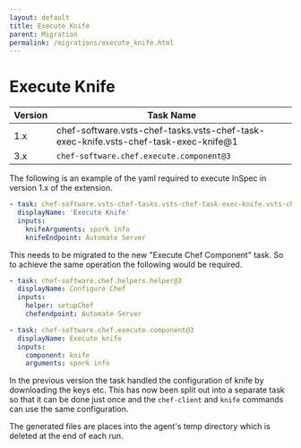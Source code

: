 ```yaml
---
layout: default
title: Execute Knife
parent: Migration
permalink: /migrations/execute_knife.html
---
```


# Execute Knife

| Version | Task Name |
|---|---|
| 1.x | chef-software.vsts-chef-tasks.vsts-chef-task-exec-knife.vsts-chef-task-exec-knife@1 |
| 3.x | `chef-software.chef.execute.component@3` | 

The following is an example of the yaml required to execute InSpec in version 1.x of the extension.

```yaml
- task: chef-software.vsts-chef-tasks.vsts-chef-task-exec-knife.vsts-chef-task-exec-knife@1
  displayName: 'Execute Knife'
  inputs:
    knifeArguments: spork info
    knifeEndpoint: Automate Server
```

This needs to be migrated to the new "Execute Chef Component" task. So to achieve the same operation the following would be required.

```yaml
- task: chef-software.chef.helpers.helper@3
  displayName: Configure Chef
  inputs: 
    helper: setupChef
    chefendpoint: Automate Server

- task: chef-software.chef.execute.component@3
  displayName: Execute knife
  inputs:
    component: knife
    arguments: spork info
```

In the previous version the task handled the configuration of knife by downloading the keys etc. This has now been split out into a separate task so that it can be done just once and the `chef-client` and `knife` commands can use the same configuration.

The generated files are places into the agent's temp directory which is deleted at the end of each run.